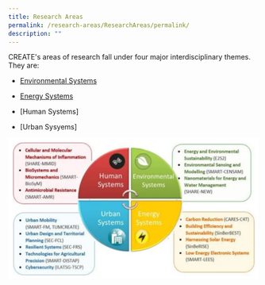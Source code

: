```yaml
---
title: Research Areas
permalink: /research-areas/ResearchAreas/permalink/
description: ""
---
```

CREATE's areas of research fall under four major interdisciplinary themes. They are:

* [Environmental Systems](/research-areas/ResearchAreas/EnvironmentSystems/permalink/)

* [Energy Systems](/research-areas/EnergySystems/permalink/)

* [Human Systems]

* [Urban Sysyems]

![](/images/Research%20Areas/AboutResearchAreas.png)